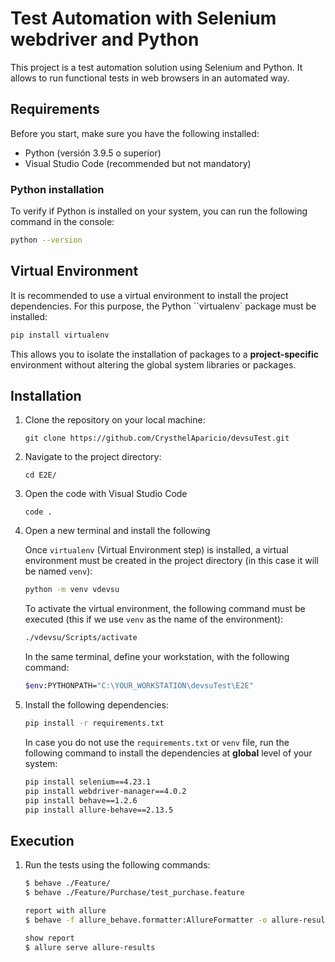 # Test Automation with Selenium webdriver and Python

This project is a test automation solution using Selenium and Python. It allows to run functional tests in web browsers in an automated way.

## Requirements

Before you start, make sure you have the following installed:

- Python (versión 3.9.5 o superior)
- Visual Studio Code (recommended but not mandatory)

### Python installation
To verify if Python is installed on your system, you can run the following command in the console:

```bash
python --version
```

## Virtual Environment
It is recommended to use a virtual environment to install the project dependencies. For this purpose, the Python ``virtualenv` package must be installed:

```bash
pip install virtualenv
```

This allows you to isolate the installation of packages to a **project-specific** environment without altering the global system libraries or packages.

## Installation

1. Clone the repository on your local machine:

    `git clone https://github.com/CrysthelAparicio/devsuTest.git`

2. Navigate to the project directory:

    `cd E2E/`

3. Open the code with Visual Studio Code 
    
    `code .`

4. Open a new terminal and install the following

    Once `virtualenv` (Virtual Environment step) is installed, a virtual environment must be created in the project directory (in this case it will be named `venv`):

    ```bash
    python -m venv vdevsu
    ```

    To activate the virtual environment, the following command must be executed (this if we use `venv` as the name of the environment):

    ```bash
    ./vdevsu/Scripts/activate
    ```
     
    In the same terminal, define your workstation, with the following command:

    ```bash
    $env:PYTHONPATH="C:\YOUR_WORKSTATION\devsuTest\E2E"
    ```

5.  Install the following dependencies:  

    ```bash
    pip install -r requirements.txt
    ```

    In case you do not use the `requirements.txt` or `venv` file, run the following command to install the dependencies at **global** level of your system:

    ```bash
    pip install selenium==4.23.1
    pip install webdriver-manager==4.0.2
    pip install behave==1.2.6
    pip install allure-behave==2.13.5
    ```


## Execution

1. Run the tests using the following commands:

    ```bash
    $ behave ./Feature/
    $ behave ./Feature/Purchase/test_purchase.feature

    report with allure
    $ behave -f allure_behave.formatter:AllureFormatter -o allure-results ./Feature/

    show report
    $ allure serve allure-results
    ```
    
